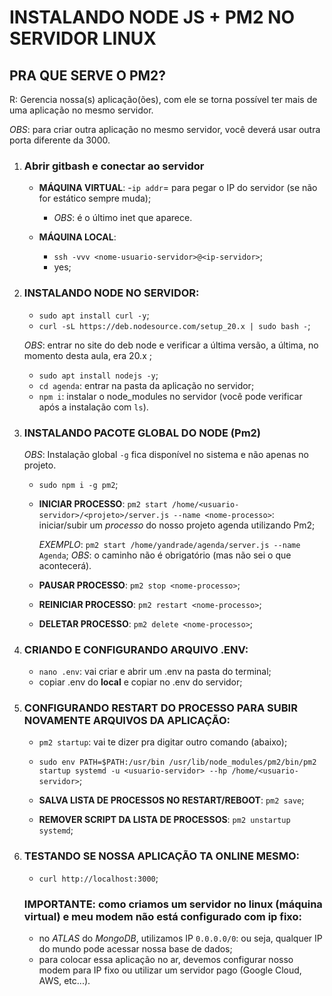 # INSTALANDO NODE JS + PM2 NO SERVIDOR LINUX

## PRA QUE SERVE O PM2?
R: Gerencia nossa(s) aplicação(ões), com ele se torna possível ter mais de uma aplicação no mesmo servidor.

_OBS_: para criar outra aplicação no mesmo servidor, você deverá usar outra porta diferente da 3000.


1. ### Abrir gitbash e conectar ao servidor
   - **MÁQUINA VIRTUAL**: -`ip addr`= para pegar o IP do servidor (se não for estático sempre muda);

     - _OBS_: é o último inet que aparece.

   - **MÁQUINA LOCAL**:
     - `ssh -vvv <nome-usuario-servidor>@<ip-servidor>`;
     - yes;

2. ### INSTALANDO NODE NO SERVIDOR:
   - `sudo apt install curl -y`;
   - `curl -sL https://deb.nodesource.com/setup_20.x | sudo bash -`;

   _OBS_: entrar no site do deb node e verificar a última versão, a última, no momento desta aula, era 20.x ;

   - `sudo apt install nodejs -y`;
   - `cd agenda`: entrar na pasta da aplicação no servidor;
   - `npm i`: instalar o node_modules no servidor (você pode verificar após a instalação com `ls`).

3. ### INSTALANDO PACOTE GLOBAL DO NODE (Pm2)
   _OBS_: Instalação global `-g` fica disponível no sistema e não apenas no projeto.

   - `sudo npm i -g pm2`;
   - **INICIAR PROCESSO**: `pm2 start /home/<usuario-servidor>/<projeto>/server.js --name <nome-processo>`: iniciar/subir um _processo_ do nosso projeto agenda utilizando Pm2;

     _EXEMPLO_: `pm2 start /home/yandrade/agenda/server.js --name Agenda`;
     _OBS_: o caminho não é obrigatório (mas não sei o que acontecerá).

   - **PAUSAR PROCESSO**: `pm2 stop <nome-processo>`;
   - **REINICIAR PROCESSO**: `pm2 restart <nome-processo>`;
   - **DELETAR PROCESSO**: `pm2 delete <nome-processo>`;

4. ### CRIANDO E CONFIGURANDO ARQUIVO .ENV:
   - `nano .env`: vai criar e abrir um .env na pasta do terminal;
   - copiar .env do **local** e copiar no .env do servidor;

5. ### CONFIGURANDO RESTART DO PROCESSO PARA SUBIR NOVAMENTE ARQUIVOS DA APLICAÇÃO:
   - `pm2 startup`: vai te dizer pra digitar outro comando (abaixo);
   - `sudo env PATH=$PATH:/usr/bin /usr/lib/node_modules/pm2/bin/pm2 startup systemd -u <usuario-servidor> --hp /home/<usuario-servidor>`;

   - **SALVA LISTA DE PROCESSOS NO RESTART/REBOOT**: `pm2 save`;
   - **REMOVER SCRIPT DA LISTA DE PROCESSOS**: `pm2 unstartup systemd`;

6. ### TESTANDO SE NOSSA APLICAÇÃO TA ONLINE MESMO:
   - `curl http://localhost:3000`;

    ### IMPORTANTE: como criamos um servidor no linux (máquina virtual) e meu modem não está configurado com ip fixo:
    - no _ATLAS_ do _MongoDB_, utilizamos IP `0.0.0.0/0`: ou seja, qualquer IP do mundo pode acessar nossa base de dados;
    - para colocar essa aplicação no ar, devemos configurar nosso modem para IP fixo ou utilizar um servidor pago (Google Cloud, AWS, etc...).

